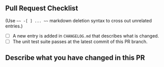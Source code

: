 ## Pull Request Checklist

(Use `~~ -[ ] ... ~~` markdown deletion syntax to cross out unrelated entries.)

- [ ] A new entry is added in `CHANGELOG.md` that describes what is changed.
- [ ] The unit test suite passes at the latest commit of this PR branch.

## Describe what you have changed in this PR

